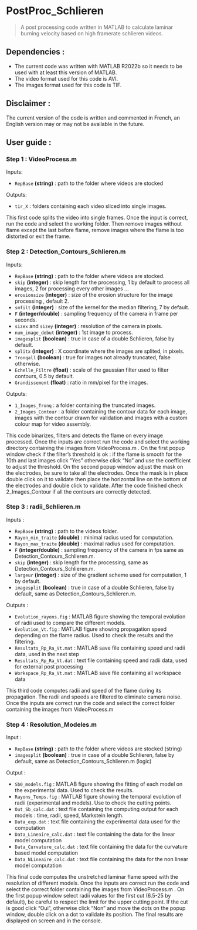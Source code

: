 # PostProc_Schlieren

> A post processing code written in MATLAB to calculate laminar burning velocity based on high framerate schlieren videos.

## Dependencies :

- The current code was written with MATLAB R2022b so it needs to be used with at least this version of MATLAB. 
- The video format used for this code is AVI.
- The images format used for this code is TIF.

## Disclaimer :

The current version of the code is written and commented in French, an English version may or may not be available in the future.

## User guide : 

### Step 1 : VideoProcess.m

Inputs:
- `RepBase` **(string)** : path to the folder where videos are stocked 

Outputs:
- `tir_X` : folders containing each video sliced into single images.

This first code splits the video into single frames. Once the input is correct, run the code and select the
working folder. Then remove images without flame except the last before flame, remove images where the flame is too distorted or exit the frame.

### Step 2 : Detection_Contours_Schlieren.m

Inputs:
- `RepBase` **(string)** : path to the folder where videos are stocked.
- `skip` **(integer)** : skip length for the processing, 1 by default to process all images, 2 for processing every other images ... 
- `erosionsize` **(integer)** : size of the erosion structure for the image processing , default 2.
- `smfilt` **(integer)** : size of the kernel for the median filtering, 7 by default.
- `F` **(integer/double)** : sampling frequency of the camera in frame per seconds.
- `sizex` and `sizey` **(integer)** : resolution of the camera in pixels.
- `num_image_debut` **(integer)** : 1st image to process.
- `imagesplit` **(boolean)** : true in case of a double Schlieren, false by default.
- `splitx` **(integer)** : X coordinate where the images are splited, in pixels.
- `Tronqall` **(boolean)** : true for images not already truncated, false otherwise.
- `Echelle_Filtre` **(float)** : scale of the gaussian filter used to filter contours, 0.5 by default.
- `Grandissement` **(float)** : ratio in mm/pixel for the images.

Outputs:
- `1_Images_Tronq` : a folder containing the truncated images.
- `2_Images_Contour` : a folder containing the contour data for each image, images with the contour drawn for validation and images with a custom colour map for video assembly.

This code binarizes, filters and detects the flame on every image processed. Once the inputs are correct run the code and select the working directory containing the images from VideoProcess.m . On the first popup window check if the filter’s threshold is ok : if the flame is smooth for the 10th and last images click “Yes” otherwise click “No” and use the coefficient to adjust the threshold. On the second popup window adjust the mask on the electrodes, be sure to take all the electrodes. Once the mask is in place double click on it to validate then place the horizontal line on the bottom of the electrodes and double click to validate. After the code finished check 2_Images_Contour if all the contours are correctly detected.

### Step 3 : radii_Schlieren.m

Inputs :
- `RepBase` **(string)** : path to the videos folder.
- `Rayon_min_traite` **(double)** : minimal radius used for computation.
- `Rayon_max_traite` **(double)** : maximal radius used for computation.
- `F` **(integer/double)** : sampling frequency of the camera in fps same as Detection_Contours_Schlieren.m.
- `skip` **(integer)** : skip length for the processing, same as Detection_Contours_Schlieren.m.
- `largeur` **(integer)** : size of the gradient scheme used for computation, 1 by default.
- `imagesplit` **(boolean)** : true in case of a double Schlieren, false by default, same as Detection_Contours_Schlieren.m.

Outputs :
- `Evolution_rayons.fig` : MATLAB figure showing the temporal evolution of radii used to compare the different models.
- `Evolution_Vt.fig` : MATLAB figure showing propagation speed depending on the flame radius. Used to check the results and the filtering.
- `Resultats_Rp_Ra_Vt.mat` : MATLAB save file containing speed and radii data, used in the next step
- `Resultats_Rp_Ra_Vt.dat` : text file containing speed and radii data, used for external post processing
- `Workspace_Rp_Ra_Vt.mat` : MATLAB save file containing all workspace data

This third code computes radii and speed of the flame during its propagation. The radii and speeds are filtered to eliminate camera noise. Once the inputs are correct run the code and select the correct folder containing the images from VideoProcess.m

### Step 4 : Resolution_Modeles.m

Input :
- `RepBase` **(string)** : path to the folder where videos are stocked (string)
- `imagesplit` **(boolean)** : true in case of a double Schlieren, false by default, same as Detection_Contours_Schlieren.m (logic)

Output :
- `Sb0_models.fig` : MATLAB figure showing the fitting of each model on the experimental data. Used to check the results.
- `Rayons_Temps.fig` : MATLAB figure showing the temporal evolution of radii (experimental and models). Use to check the cutting points.
- `Out_Sb_calc.dat` : text file containing the computing output for each models : time, radii, speed, Markstein length.
- `Data_exp.dat` : text file containing the experimental data used for the computation
- `Data_Lineaire_calc.dat` : text file containing the data for the linear model computation
- `Data_Curvature_calc.dat` : text file containing the data for the curvature based model computation
- `Data_NLineaire_calc.dat` : text file containing the data for the non linear model computation


This final code computes the unstretched laminar flame speed with the resolution of different models. Once the inputs are correct run the code and select the correct folder containing the images from VideoProcess.m . On the first popup window select radii values for the first cut (6.5-25 by default), be careful to respect the limit for the upper cutting point. If the cut is good click “Oui”,
otherwise click “Non” and move the dots on the popup window, double click on a dot to validate its position. The final results are displayed on screen and in the console.
